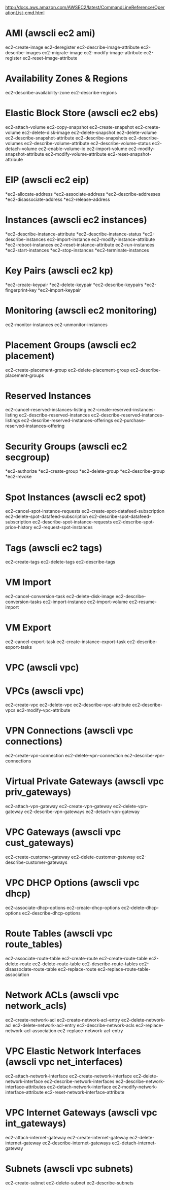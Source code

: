 http://docs.aws.amazon.com/AWSEC2/latest/CommandLineReference/OperationList-cmd.html

AMI (awscli ec2 ami)
===
ec2-create-image
ec2-deregister
ec2-describe-image-attribute
ec2-describe-images
ec2-migrate-image
ec2-modify-image-attribute
ec2-register
ec2-reset-image-attribute

Availability Zones & Regions
============================
ec2-describe-availability-zone
ec2-describe-regions

Elastic Block Store (awscli ec2 ebs)
===================
ec2-attach-volume
ec2-copy-snapshot
ec2-create-snapshot
ec2-create-volume
ec2-delete-disk-image
ec2-delete-snapshot
ec2-delete-volume
ec2-describe-snapshot-attribute
ec2-describe-snapshots
ec2-describe-volumes
ec2-describe-volume-attribute
ec2-describe-volume-status
ec2-detach-volume
ec2-enable-volume-io
ec2-import-volume
ec2-modify-snapshot-attribute
ec2-modify-volume-attribute
ec2-reset-snapshot-attribute

EIP (awscli ec2 eip)
===
*ec2-allocate-address
*ec2-associate-address
*ec2-describe-addresses
*ec2-disassociate-address
*ec2-release-address

Instances (awscli ec2 instances)
=========
*ec2-describe-instance-attribute
*ec2-describe-instance-status
*ec2-describe-instances
ec2-import-instance
ec2-modify-instance-attribute
*ec2-reboot-instances
ec2-reset-instance-attribute
ec2-run-instances
*ec2-start-instances
*ec2-stop-instances
*ec2-terminate-instances

Key Pairs (awscli ec2 kp)
=========
*ec2-create-keypair
*ec2-delete-keypair
*ec2-describe-keypairs
*ec2-fingerprint-key
*ec2-import-keypair

Monitoring (awscli ec2 monitoring)
==========
ec2-monitor-instances
ec2-unmonitor-instances

Placement Groups (awscli ec2 placement)
================
ec2-create-placement-group
ec2-delete-placement-group
ec2-describe-placement-groups

Reserved Instances
==================
ec2-cancel-reserved-instances-listing
ec2-create-reserved-instances-listing
ec2-describe-reserved-instances
ec2-describe-reserved-instances-listings
ec2-describe-reserved-instances-offerings
ec2-purchase-reserved-instances-offering

Security Groups (awscli ec2 secgroup)
===============
*ec2-authorize
*ec2-create-group
*ec2-delete-group
*ec2-describe-group
*ec2-revoke

Spot Instances (awscli ec2 spot)
==============
ec2-cancel-spot-instance-requests
ec2-create-spot-datafeed-subscription
ec2-delete-spot-datafeed-subscription
ec2-describe-spot-datafeed-subscription
ec2-describe-spot-instance-requests
ec2-describe-spot-price-history
ec2-request-spot-instances

Tags (awscli ec2 tags)
====
ec2-create-tags
ec2-delete-tags
ec2-describe-tags

VM Import
=========
ec2-cancel-conversion-task
ec2-delete-disk-image
ec2-describe-conversion-tasks
ec2-import-instance
ec2-import-volume
ec2-resume-import

VM Export
=========
ec2-cancel-export-task
ec2-create-instance-export-task
ec2-describe-export-tasks

VPC (awscli vpc)
===

VPCs (awscli vpc)
=================
ec2-create-vpc
ec2-delete-vpc
ec2-describe-vpc-attribute
ec2-describe-vpcs
ec2-modify-vpc-attribute

VPN Connections (awscli vpc connections)
============================
ec2-create-vpn-connection
ec2-delete-vpn-connection
ec2-describe-vpn-connections

Virtual Private Gateways (awscli vpc priv_gateways)
=====================================
ec2-attach-vpn-gateway
ec2-create-vpn-gateway
ec2-delete-vpn-gateway
ec2-describe-vpn-gateways
ec2-detach-vpn-gateway

VPC Gateways (awscli vpc cust_gateways)
============
ec2-create-customer-gateway
ec2-delete-customer-gateway
ec2-describe-customer-gateways

VPC DHCP Options (awscli vpc dhcp)
================
ec2-associate-dhcp-options
ec2-create-dhcp-options
ec2-delete-dhcp-options
ec2-describe-dhcp-options

Route Tables (awscli vpc route_tables)
=========================
ec2-associate-route-table
ec2-create-route
ec2-create-route-table
ec2-delete-route
ec2-delete-route-table
ec2-describe-route-tables
ec2-disassociate-route-table
ec2-replace-route
ec2-replace-route-table-association

Network ACLs (awscli vpc network_acls)
=========================
ec2-create-network-acl
ec2-create-network-acl-entry
ec2-delete-network-acl
ec2-delete-network-acl-entry
ec2-describe-network-acls
ec2-replace-network-acl-association
ec2-replace-network-acl-entry

VPC Elastic Network Interfaces (awscli vpc net_interfaces)
==============================
ec2-attach-network-interface
ec2-create-network-interface
ec2-delete-network-interface
ec2-describe-network-interfaces
ec2-describe-network-interface-attributes
ec2-detach-network-interface
ec2-modify-network-interface-attribute
ec2-reset-network-interface-attribute

VPC Internet Gateways (awscli vpc int_gateways)
=====================
ec2-attach-internet-gateway
ec2-create-internet-gateway
ec2-delete-internet-gateway
ec2-describe-internet-gateways
ec2-detach-internet-gateway

Subnets (awscli vpc subnets)
===================
ec2-create-subnet
ec2-delete-subnet
ec2-describe-subnets